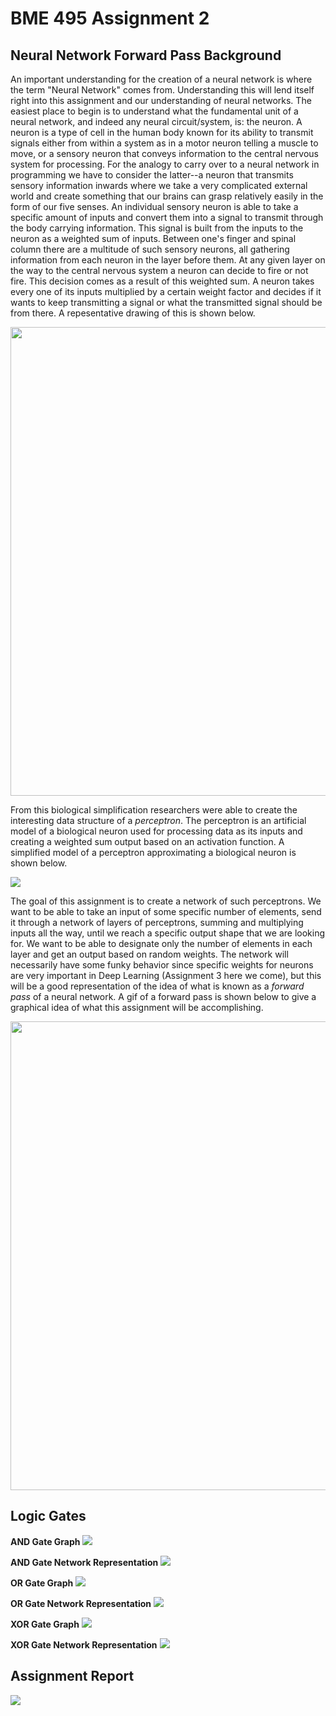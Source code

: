 <h1>BME 495 Assignment 2</h1>

<h2>Neural Network Forward Pass Background</h2>
<p>An important understanding for the creation of a neural network is where the term "Neural Network" comes from. Understanding this will lend itself right into this assignment and our understanding of neural networks. The easiest place to begin is to understand what the fundamental unit of a neural network, and indeed any neural circuit/system, is: the neuron. A neuron is a type of cell in the human body known for its ability to transmit signals either from within a system as in a motor neuron telling a muscle to move, or a sensory neuron that conveys information to the central nervous system for processing. For the analogy to carry over to a neural network in programming we have to consider the latter--a neuron that transmits sensory information inwards where we take a very complicated external world and create something that our brains can grasp relatively easily in the form of our five senses. An individual sensory neuron is able to take a specific amount of inputs and convert them into a signal to transmit through the body carrying information. This signal is built from the inputs to the neuron as a weighted sum of inputs. Between one's finger and spinal column there are a multitude of such sensory neurons, all gathering information from each neuron in the layer before them. At any given layer on the way to the central nervous system a neuron can decide to fire or not fire. This decision comes as a result of this weighted sum. A neuron takes every one of its inputs multiplied by a certain weight factor and decides if it wants to keep transmitting a signal or what the transmitted signal should be from there. A repesentative drawing of this is shown below.</p>

<img src="images/Biological_Neuron.png" style="width:1000px; height:750px">

<p>From this biological simplification researchers were able to create the interesting data structure of a <i>perceptron</i>. The perceptron is an artificial model of a biological neuron used for processing data as its inputs and creating a weighted sum output based on an activation function. A simplified model of a perceptron approximating a biological neuron is shown below.</p>

<img src="images/Perceptron.png">

<p>The goal of this assignment is to create a network of such perceptrons. We want to be able to take an input of some specific number of elements, send it through a network of layers of perceptrons, summing and multiplying inputs all the way, until we reach a specific output shape that we are looking for. We want to be able to designate only the number of elements in each layer and get an output based on random weights. The network will necessarily have some funky behavior since specific weights for neurons are very important in Deep Learning (Assignment 3 here we come), but this will be a good representation of the idea of what is known as a <i>forward pass</i> of a neural network. A gif of a forward pass is shown below to give a graphical idea of what this assignment will be accomplishing.</p>

<img src="images/MNIT_Network.gif" style="width:1000px; height:750px">


<h2>Logic Gates</h2>
<strong>AND Gate Graph</strong>
<img src="images/AND.png">

<strong>AND Gate Network Representation</strong>
<img src="images/AND_Network.png">

<strong>OR Gate Graph</strong>
<img src="images/OR.png">

<strong>OR Gate Network Representation</strong>
<img src="images/OR_Network.png">

<strong>XOR Gate Graph</strong>
<img src="images/XOR.png">

<strong>XOR Gate Network Representation</strong>
<img src="images/XOR_Network.png">

<h2>Assignment Report</h2>
<p></p>
<img src="images/running_test.gif">
